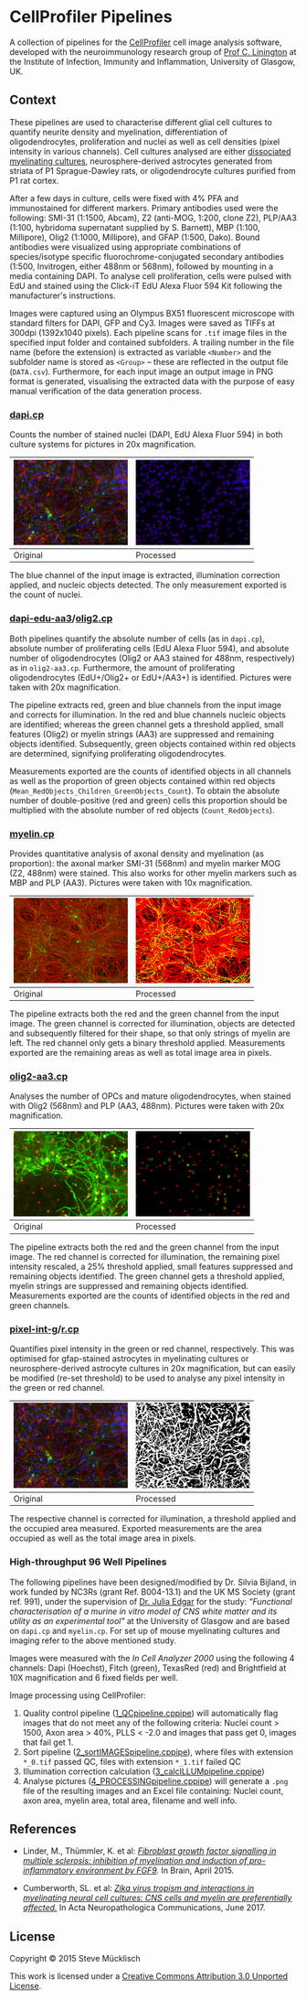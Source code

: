 CellProfiler Pipelines
======================

A collection of pipelines for the [CellProfiler](http://www.cellprofiler.org/) cell image analysis software, developed with the neuroimmunology research group of [Prof C. Linington](http://www.gla.ac.uk/researchinstitutes/iii/staff/christopherlinington/) at the Institute of Infection, Immunity and Inflammation, University of Glasgow, UK.

Context
-------

These pipelines are used to characterise different glial cell cultures to quantify neurite density and myelination, differentiation of oligodendrocytes, proliferation and nuclei as well as cell densities (pixel intensity in various channels). Cell cultures analysed are either [dissociated myelinating cultures](http://link.springer.com/protocol/10.1007%2F7651_2014_129), neurosphere-derived astrocytes generated from striata of P1 Sprague-Dawley rats, or oligodendrocyte cultures purified from P1 rat cortex.

After a few days in culture, cells were fixed with 4% PFA and immunostained for different markers. Primary antibodies used were the following: SMI-31 (1:1500, Abcam), Z2 (anti-MOG, 1:200, clone Z2), PLP/AA3 (1:100, hybridoma supernatant supplied by S. Barnett), MBP (1:100, Millipore), Olig2 (1:1000, Millipore), and GFAP (1:500, Dako). Bound antibodies were visualized using appropriate combinations of species/isotype specific fluorochrome-conjugated secondary antibodies (1:500, Invitrogen, either 488nm or 568nm), followed by mounting in a media containing DAPI. To analyse cell proliferation, cells were pulsed with EdU and stained using the Click-iT EdU Alexa Fluor 594 Kit following the manufacturer's instructions.

Images were captured using an Olympus BX51 fluorescent microscope with standard filters for DAPI, GFP and Cy3. Images were saved as TIFFs at 300dpi (1392x1040 pixels). Each pipeline scans for `.tif` image files in the specified input folder and contained subfolders. A trailing number in the file name (before the extension) is extracted as variable `<Number>` and the subfolder name is stored as `<Group>` &ndash; these are reflected in the output file (`DATA.csv`). Furthermore, for each input image an output image in PNG format is generated, visualising the extracted data with the purpose of easy manual verification of the data generation process.

### [dapi.cp](dapi.cp)

Counts the number of stained nuclei (DAPI, EdU Alexa Fluor 594) in both culture systems for pictures in 20x magnification.

[![DAPI original](images/dapi-gfap_orig_t.png)](images/dapi-gfap_orig.png) | [![DAPI processed](images/dapi_processed_t.png)](images/dapi_processed.png)
---|---
Original | Processed

The blue channel of the input image is extracted, illumination correction applied, and nucleic objects detected. The only measurement exported is the count of nuclei.

### [dapi-edu-aa3](dapi-edu-aa3.cp)/[olig2.cp](dapi-edu-olig2.cp)

Both pipelines quantify the absolute number of cells (as in `dapi.cp`), absolute number of proliferating cells (EdU Alexa Fluor 594), and absolute number of oligodendrocytes (Olig2 or AA3 stained for 488nm, respectively) as in `olig2-aa3.cp`. Furthermore, the amount of proliferating oligodendrocytes (EdU+/Olig2+ or EdU+/AA3+) is identified. Pictures were taken with 20x magnification.

The pipeline extracts red, green and blue channels from the input image and corrects for illumination. In the red and blue channels nucleic objects are identified; whereas the green channel gets a threshold applied, small features (Olig2) or myelin strings (AA3) are suppressed and remaining objects identified. Subsequently, green objects contained within red objects are determined, signifying proliferating oligodendrocytes.

Measurements exported are the counts of identified objects in all channels as well as the proportion of green objects contained within red objects (`Mean_RedObjects_Children_GreenObjects_Count`). To obtain the absolute number of double-positive (red and green) cells this proportion should be multiplied with the absolute number of red objects (`Count_RedObjects`).

### [myelin.cp](myelin.cp)

Provides quantitative analysis of axonal density and myelination (as proportion): the axonal marker SMI-31 (568nm) and myelin marker MOG (Z2, 488nm) were stained. This also works for other myelin markers such as MBP and PLP (AA3). Pictures were taken with 10x magnification.

[![Myelin original](images/myelin_orig_t.png)](images/myelin_orig.png) | [![Myelin processed](images/myelin_processed_t.png)](images/myelin_processed.png)
---|---
Original | Processed

The pipeline extracts both the red and the green channel from the input image. The green channel is corrected for illumination, objects are detected and subsequently filtered for their shape, so that only strings of myelin are left. The red channel only gets a binary threshold applied. Measurements exported are the remaining areas as well as total image area in pixels.

### [olig2-aa3.cp](olig2-aa3.cp)

Analyses the number of OPCs and mature oligodendrocytes, when stained with Olig2 (568nm) and PLP (AA3, 488nm). Pictures were taken with 20x magnification.

[![Olig2/AA3 original](images/olig2-aa3_orig_t.png)](images/olig2-aa3_orig.png) | [![Olig2/AA3 processed](images/olig2-aa3_processed_t.png)](images/olig2-aa3_processed.png)
---|---
Original | Processed

The pipeline extracts both the red and the green channel from the input image. The red channel is corrected for illumination, the remaining pixel intensity rescaled, a 25% threshold applied, small features suppressed and remaining objects identified. The green channel gets a threshold applied, myelin strings are suppressed and remaining objects identified. Measurements exported are the counts of identified objects in the red and green channels.

### [pixel-int-g](pixel-int-g.cp)/[r.cp](pixel-int-r.cp)

Quantifies pixel intensity in the green or red channel, respectively. This was optimised for gfap-stained astrocytes in myelinating cultures or neurosphere-derived astrocyte cultures in 20x magnification, but can easily be modified (re-set threshold) to be used to analyse any pixel intensity in the green or red channel.

[![GFAP original](images/dapi-gfap_orig_t.png)](images/dapi-gfap_orig.png) | [![GFAP processed](images/gfap_processed_t.png)](images/gfap_processed.png)
---|---
Original | Processed

The respective channel is corrected for illumination, a threshold applied and the occupied area measured. Exported measurements are the area occupied as well as the total image area in pixels.

### High-throughput 96 Well Pipelines

The following pipelines have been designed/modified by Dr. Silvia Bijland, in work funded by NC3Rs (grant Ref. B004-13.1) and the UK MS Society (grant ref. 991), under the supervision of [Dr. Julia Edgar](https://www.gla.ac.uk/researchinstitutes/iii/staff/juliaedgar/) for the study: *"Functional characterisation of a murine in vitro model of CNS white matter and its utility as an experimental tool"* at the University of Glasgow and are based on `dapi.cp` and `myelin.cp`. For set up of mouse myelinating cultures and imaging refer to the above mentioned study.

Images were measured with the *In Cell Analyzer 2000* using the following 4 channels: Dapi (Hoechst), Fitch (green), TexasRed (red) and Brightfield at 10X magnification and 6 fixed fields per well.

Image processing using CellProfiler:
1. Quality control pipeline ([1_QCpipeline.cppipe](1_QCpipeline.cppipe)) will automatically flag images that do not meet any of the following criteria: Nuclei count > 1500, Axon area > 40%, PLLS < -2.0 and images that pass get 0, images that fail get 1.
2. Sort pipeline ([2_sortIMAGESpipeline.cppipe](2_sortIMAGESpipeline.cppipe)), where files with extension `*_0.tif` passed QC, files with extension `*_1.tif` failed QC
3. Illumination correction calculation ([3_calcILLUMpipeline.cppipe](3_calcILLUMpipeline.cppipe))
4. Analyse pictures ([4_PROCESSINGpipeline.cppipe](4_PROCESSINGpipeline.cppipe)) will generate a `.png` file of the resulting images and an Excel file containing: Nuclei count, axon area, myelin area, total area, filename and well info.

References
----------

* Linder, M., Thümmler, K. et al: *[Fibroblast growth factor signalling in multiple sclerosis: inhibition of myelination and induction of pro-inflammatory environment by FGF9](http://brain.oxfordjournals.org/content/early/2015/04/22/brain.awv102.long).* In Brain, April 2015.

* Cumberworth, SL. et al: *[Zika virus tropism and interactions in myelinating neural cell cultures: CNS cells and myelin are preferentially affected.](https://actaneurocomms.biomedcentral.com/articles/10.1186/s40478-017-0450-8)* In Acta Neuropathologica Communications, June 2017.

License
-------

Copyright &copy; 2015 Steve Mücklisch

This work is licensed under a [Creative Commons Attribution 3.0 Unported License](http://creativecommons.org/licenses/by/3.0/deed.en_GB).
